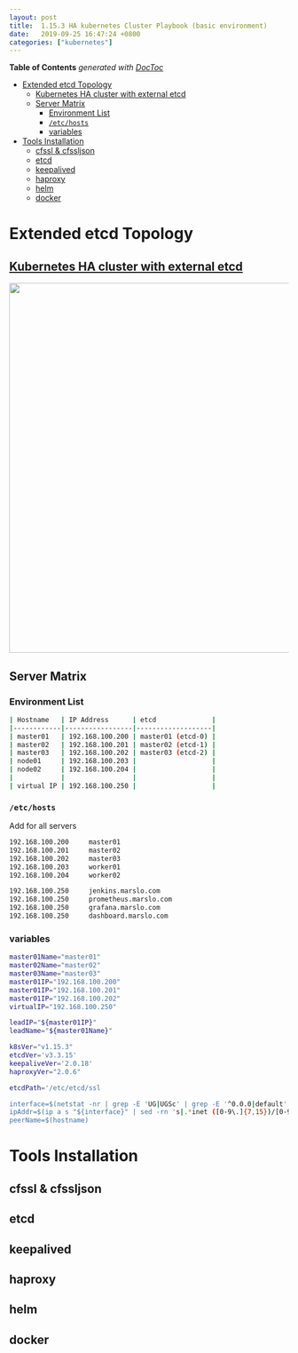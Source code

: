 ```yaml
---
layout: post
title:  1.15.3 HA kubernetes Cluster Playbook (basic environment)
date:   2019-09-25 16:47:24 +0800
categories: ["kubernetes"]
---
```


<!-- START doctoc generated TOC please keep comment here to allow auto update -->
<!-- DON'T EDIT THIS SECTION, INSTEAD RE-RUN doctoc TO UPDATE -->
**Table of Contents**  *generated with [DocToc](https://github.com/thlorenz/doctoc)*

- [Extended etcd Topology](#extended-etcd-topology)
  - [Kubernetes HA cluster with external etcd](#kubernetes-ha-cluster-with-external-etcd)
  - [Server Matrix](#server-matrix)
    - [Environment List](#environment-list)
    - [`/etc/hosts`](#etchosts)
    - [variables](#variables)
- [Tools Installation](#tools-installation)
  - [cfssl & cfssljson](#cfssl--cfssljson)
  - [etcd](#etcd)
  - [keepalived](#keepalived)
  - [haproxy](#haproxy)
  - [helm](#helm)
  - [docker](#docker)

<!-- END doctoc generated TOC please keep comment here to allow auto update -->

# Extended etcd Topology
## [Kubernetes HA cluster with external etcd](https://kubernetes.io/docs/setup/production-environment/tools/kubeadm/ha-topology/#external-etcd-topology)

<img src="{{site.url}}/images/external-etcd-topology.png" style="width: 666px;" />

## Server Matrix

### Environment List

```bash
| Hostname   | IP Address      | etcd              |
|------------|-----------------|-------------------|
| master01   | 192.168.100.200 | master01 (etcd-0) |
| master02   | 192.168.100.201 | master02 (etcd-1) |
| master03   | 192.168.100.202 | master03 (etcd-2) |
| node01     | 192.168.100.203 |                   |
| node02     | 192.168.100.204 |                   |
|            |                 |                   |
| virtual IP | 192.168.100.250 |                   |
```

### `/etc/hosts`

Add for all servers

```bash
192.168.100.200     master01
192.168.100.201     master02
192.168.100.202     master03
192.168.100.203     worker01
192.168.100.204     worker02

192.168.100.250     jenkins.marslo.com
192.168.100.250     prometheus.marslo.com
192.168.100.250     grafana.marslo.com
192.168.100.250     dashboard.marslo.com
```

### variables
```bash
master01Name="master01"
master02Name="master02"
master03Name="master03"
master01IP="192.168.100.200"
master01IP="192.168.100.201"
master01IP="192.168.100.202"
virtualIP="192.168.100.250"

leadIP="${master01IP}"
leadName="${master01Name}"

k8sVer="v1.15.3"
etcdVer='v3.3.15'
keepaliveVer='2.0.18'
haproxyVer="2.0.6"

etcdPath='/etc/etcd/ssl

interface=$(netstat -nr | grep -E 'UG|UGSc' | grep -E '^0.0.0|default' | grep -E '[0-9.]{7,15}' | awk -F' ' '{print $NF}')
ipAddr=$(ip a s "${interface}" | sed -rn 's|.*inet ([0-9\.]{7,15})/[0-9]{2} brd.*$|\1|p')
peerName=$(hostname)
```

# Tools Installation
## cfssl & cfssljson

## etcd

## keepalived

## haproxy

## helm

## docker
